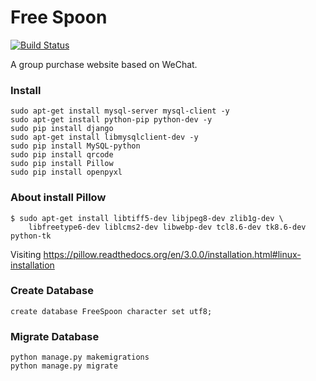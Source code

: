 # Free Spoon  

[![Build Status](https://travis-ci.org/codemeow5/FreeSpoon.svg?branch=dev)](https://travis-ci.org/codemeow5/FreeSpoon)

A group purchase website based on WeChat.

### Install

	sudo apt-get install mysql-server mysql-client -y  
	sudo apt-get install python-pip python-dev -y  
	sudo pip install django  
	sudo apt-get install libmysqlclient-dev -y  
	sudo pip install MySQL-python  
	sudo pip install qrcode  
	sudo pip install Pillow  
	sudo pip install openpyxl  

### About install Pillow

	$ sudo apt-get install libtiff5-dev libjpeg8-dev zlib1g-dev \  
		libfreetype6-dev liblcms2-dev libwebp-dev tcl8.6-dev tk8.6-dev python-tk  

Visiting https://pillow.readthedocs.org/en/3.0.0/installation.html#linux-installation  

### Create Database

	create database FreeSpoon character set utf8;

### Migrate Database

	python manage.py makemigrations  
	python manage.py migrate

